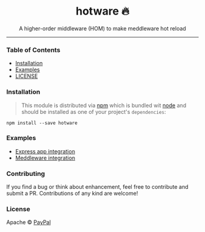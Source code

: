 <div align="center">
  <h1>hotware 🔥</h1>

  <p>A higher-order middleware (HOM) to make meddleware hot reload</p>
</div>

<hr>

### Table of Contents
- [Installation](#installation)
- [Examples](#examples)
- [LICENSE](#license)

### Installation
> This module is distributed via [npm][npm] which is bundled wit [node][node] and should be installed as one of your project's `dependencies`:

```
npm install --save hotware
```

### Examples
 - [Express app integration](https://github.com/krakenjs/hotware/blob/master/demos/express/index.js)
 - [Meddleware integration](https://github.com/krakenjs/hotware/blob/master/demos/meddleware/index.js)

### Contributing
If you find a bug or think about enhancement, feel free to contribute and submit a PR. Contributions of any kind are welcome!

### License
Apache © [PayPal](https://github.com/krakenjs)

[npm]: https://www.npmjs.com/
[node]: https://nodejs.org
